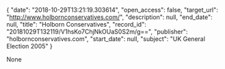 {
  "date": "2018-10-29T13:21:19.303614", 
  "open_access": false, 
  "target_url": "http://www.holbornconservatives.com/", 
  "description": null, 
  "end_date": null, 
  "title": "Holborn Conservatives", 
  "record_id": "20181029T132119/V1hsKo7ChjNkOUaS0S2m/g==", 
  "publisher": "holbornconservatives.com", 
  "start_date": null, 
  "subject": "UK General Election 2005"
}

None